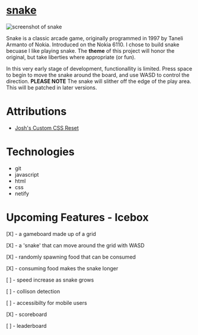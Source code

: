 # [snake](https://ssssnake.netlify.app)

![screenshot of snake](https://i.imgur.com/RuWH5C8.png)

<!-- #### a description of snake, why I chose it, and a screenshot -->
Snake is a classic arcade game, originally programmed in 1997 by Taneli Armanto of Nokia. Introduced on the Nokia 6110. I chose to build snake becuase I like playing snake. The __theme__ of this project will honor the original, but take liberties where appropriate (or fun).
<!-- # How to Play -->
In this very early stage of development, functionallity is limited. Press space to begin to move the snake around the board, and use WASD to control the direction. __PLEASE NOTE__ The snake will slither off the edge of the play area. This will be patched in later versions. 

# Attributions

* [Josh's Custom CSS Reset](https://www.joshwcomeau.com/css/custom-css-reset/)

# Technologies

* git
* javascript
* html
* css
* netify

# Upcoming Features - Icebox

[X] - a gameboard made up of a grid

[X] - a 'snake' that can move around the grid with WASD

[X] - randomly spawning food that can be consumed

[X] - consuming food makes the snake longer

[ ] - speed increase as snake grows

[ ] - collison detection

[ ] - accessibilty for mobile users

[X] - scoreboard

[ ] - leaderboard
